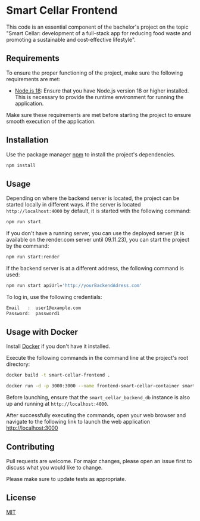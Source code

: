 # Smart Cellar Frontend

This code is an essential component of the bachelor's project on the topic "Smart Cellar: development of a full-stack app for reducing food waste and promoting a sustainable and cost-effective lifestyle".


## Requirements

To ensure the proper functioning of the project, make sure the following requirements are met:

* [Node.js 18](https://nodejs.org/en/download): Ensure that you have Node.js version 18 or higher installed. This is necessary to provide the runtime environment for running the application.

Make sure these requirements are met before starting the project to ensure smooth execution of the application.

## Installation
Use the package manager [npm](https://docs.npmjs.com/downloading-and-installing-node-js-and-npm) to install the project's dependencies.

```bash
npm install
```

## Usage
Depending on where the backend server is located, the project can be started locally in different ways.
if the server is located `http://localhost:4000` by default, it is started with the following command:
```bash
npm run start
```
If you don't have a running server, you can use the deployed server (it is available on the render.com server until 09.11.23),
you can start the project by the command:
```bash
npm run start:render
```
If the backend server is at a different address, the following command is used:
```bash
npm run start apiUrl='http://yourBackendAdress.com'
```

To log in, use the following credentials:
```bash
Email   :  user1@example.com
Password:  password1
```

## Usage with Docker
Install [Docker](https://www.docker.com/get-started/) if you don't have it installed.

Execute the following commands in the command line at the project's root directory:
```bash
docker build -t smart-cellar-frontend .
```
```bash
docker run -d -p 3000:3000 --name frontend-smart-cellar-container smart-cellar-frontend
```
Before launching, ensure that the `smart_cellar_backend_db` instance is also up and running at `http://localhost:4000`.

After successfully executing the commands, open your web browser and navigate to the following link to launch the web application
[http://localhost:3000](http://localhost:3000)

## Contributing

Pull requests are welcome. For major changes, please open an issue first
to discuss what you would like to change.

Please make sure to update tests as appropriate.

## License

[MIT](LICENSE)
